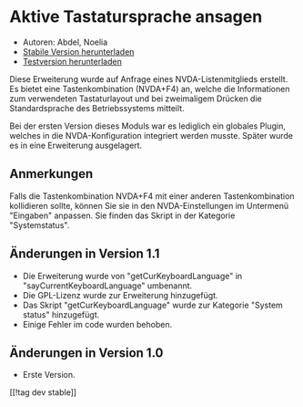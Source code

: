 # Aktive Tastatursprache ansagen #

*	 Autoren: Abdel, Noelia
*	 [Stabile Version herunterladen][1]
*	 [Testversion herunterladen][1]

Diese Erweiterung wurde auf Anfrage eines NVDA-Listenmitglieds erstellt. Es
bietet eine Tastenkombination (NVDA+F4) an, welche die Informationen zum
verwendeten Tastaturlayout und bei zweimaligem Drücken die Standardsprache
des Betriebssystems mitteilt.

Bei der ersten Version dieses Moduls war es lediglich ein globales Plugin,
welches in die NVDA-Konfiguration integriert werden musste. Später wurde es
in eine Erweiterung ausgelagert.

## Anmerkungen

Falls die Tastenkombination NVDA+F4 mit einer anderen Tastenkombination
kollidieren sollte, können Sie sie in den NVDA-Einstellungen im Untermenü
"Eingaben" anpassen. Sie finden das Skript in der Kategorie "Systemstatus".

## Änderungen in Version 1.1

*	 Die Erweiterung wurde von "getCurKeyboardLanguage" in
   "sayCurrentKeyboardLanguage" umbenannt.
*	 Die GPL-Lizenz wurde zur Erweiterung hinzugefügt.
*	 Das Skript "getCurKeyboardLanguage" wurde zur Kategorie "System status"
   hinzugefügt.
*	 Einige Fehler im code wurden behoben.

## Änderungen in Version 1.0

*	 Erste Version.

[[!tag dev stable]]

[1]: https://addons.nvda-project.org/files/get.php?file=ckbl
